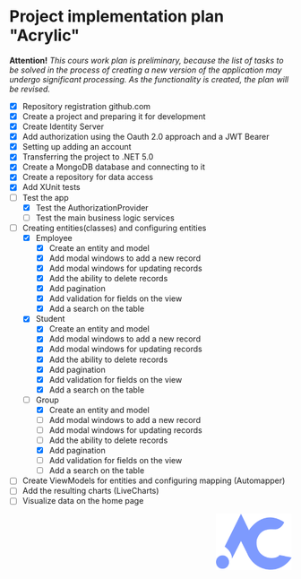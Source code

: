 # Project implementation plan "Acrylic" 

<strong>Attention!</strong> *This cours work plan is preliminary, because the list of tasks to be solved in the process of creating a new version of the application may undergo significant processing. As the functionality is created, the plan will be revised.*

* [x] Repository registration github.com
* [x] Create a project and preparing it for development
* [x] Create Identity Server
* [x] Add authorization using the Oauth 2.0 approach and a JWT Bearer
* [x] Setting up adding an account
* [x] Transferring the project to .NET 5.0
* [x] Create a MongoDB database and connecting to it
* [x] Create a repository for data access
* [x] Add XUnit tests
* [ ] Test the app
    * [x] Test the AuthorizationProvider
    * [ ] Test the main business logic services
* [ ] Creating entities(classes) and configuring entities
    * [x] Employee
        * [x] Create an entity and model
        * [x] Add modal windows to add a new record
        * [x] Add modal windows for updating records
        * [x] Add the ability to delete records
        * [x] Add pagination
        * [x] Add validation for fields on the view
        * [x] Add a search on the table
    * [x] Student
        * [x] Create an entity and model
        * [x] Add modal windows to add a new record
        * [x] Add modal windows for updating records
        * [x] Add the ability to delete records
        * [x] Add pagination
        * [x] Add validation for fields on the view
        * [x] Add a search on the table
    * [ ] Group 
        * [x] Create an entity and model
        * [ ] Add modal windows to add a new record
        * [ ] Add modal windows for updating records
        * [ ] Add the ability to delete records
        * [x] Add pagination
        * [ ] Add validation for fields on the view
        * [ ] Add a search on the table
* [ ] Create ViewModels for entities and configuring mapping (Automapper)
* [ ] Add the resulting charts (LiveCharts)
* [ ] Visualize data on the home page

<img align="right" src="AcrylicWindow.Client.View/Images/Logo.png" width="135" height="100">
